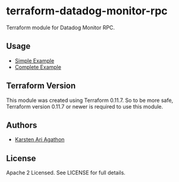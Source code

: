 terraform-datadog-monitor-rpc
=================

Terraform module for Datadog Monitor RPC.



Usage
-----
* [Simple Example](https://github.com/traveloka/terraform-datadog-monitor-rpc/tree/master/examples/simple)
* [Complete Example](https://github.com/traveloka/terraform-datadog-monitor-rpc/tree/master/examples/complete)

Terraform Version
-----------------

This module was created using Terraform 0.11.7. 
So to be more safe, Terraform version 0.11.7 or newer is required to use this module.

Authors
-------

* [Karsten Ari Agathon](https://github.com/karstenaa)

License
-------

Apache 2 Licensed. See LICENSE for full details.
